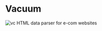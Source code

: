 Vacuum
======
![vc](https://cdn-icons-png.flaticon.com/512/4607/4607416.png)
HTML data parser for e-com websites